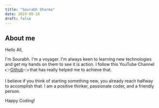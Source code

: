 ```yaml
---
title: "Sourabh Sharma"
date: 2019-08-18
draft: false
---
```


## About me
Hello All,

I'm Sourabh. I'm a voyager. I'm always keen to learning new technologies and get my hands on them to see it is action. 
I follow this YouTube Channel 👉[Github](http://github.com/TechPrimers)👈 that has really helped me to achieve that. 

I believe if you think of starting something new, you already reach halfway to accomplish that. I am a positive thinker, passionate coder, and a friendly person.

Happy Coding!
